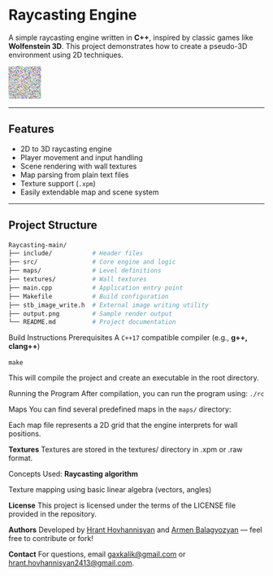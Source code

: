# Raycasting Engine

A simple raycasting engine written in **C++**, inspired by classic games like **Wolfenstein 3D**. This project demonstrates how to create a pseudo-3D environment using 2D techniques.

![Output Screenshot](output.png)

---

## Features

- 2D to 3D raycasting engine
- Player movement and input handling
- Scene rendering with wall textures
- Map parsing from plain text files
- Texture support (`.xpm`)
- Easily extendable map and scene system

---

## Project Structure

```bash
Raycasting-main/
├── include/           # Header files
├── src/               # Core engine and logic
├── maps/              # Level definitions
├── textures/          # Wall textures
├── main.cpp           # Application entry point
├── Makefile           # Build configuration
├── stb_image_write.h  # External image writing utility
├── output.png         # Sample render output
└── README.md          # Project documentation
```

Build Instructions
Prerequisites
A `C++17` compatible compiler (e.g., **g++, clang++**)

`make`

This will compile the project and create an executable in the root directory.

Running the Program
After compilation, you can run the program using:
`./rc`


Maps
You can find several predefined maps in the `maps/` directory:


Each map file represents a 2D grid that the engine interprets for wall positions.

**Textures**
Textures are stored in the textures/ directory in .xpm or .raw format.

Concepts Used: **Raycasting algorithm**

Texture mapping using basic linear algebra (vectors, angles)




**License**
This project is licensed under the terms of the LICENSE file provided in the repository.


**Authors**
Developed by [Hrant Hovhannisyan](https://github.com/TheOlifve) and [Armen Balagyozyan](https://github.com/gaxkalik) — feel free to contribute or fork!

**Contact**
For questions, email [gaxkalik@gmail.com](gaxkalik@gmail.com) or [hrant.hovhannisyan2413@gmail.com](hrant.hovhannisyan2413@gmail.com).
